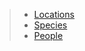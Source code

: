> - [Locations](Locations/Locations.md)
> - [Species](Species/Species.md)
> - [People](People/People.md)